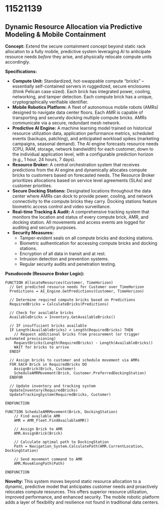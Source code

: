 # 11521139

## Dynamic Resource Allocation via Predictive Modeling & Mobile Containment

**Concept:** Extend the secure containment concept beyond static rack allocation to a fully mobile, predictive system leveraging AI to anticipate resource needs *before* they arise, and physically relocate compute units accordingly.

**Specifications:**

*   **Compute Unit:** Standardized, hot-swappable compute “bricks” – essentially self-contained servers in ruggedized, secure enclosures (think Pelican case sized). Each brick has integrated power, cooling, networking, and tamper detection. Each compute brick has a unique, cryptographically verifiable identifier.
*   **Mobile Robotics Platform:** A fleet of autonomous mobile robots (AMRs) designed to navigate data center floors. Each AMR is capable of transporting and securely docking multiple compute bricks. AMRs communicate via a secure, redundant mesh network.
*   **Predictive AI Engine:** A machine learning model trained on historical resource utilization data, application performance metrics, scheduled events (backups, patching), and anticipated workload spikes (marketing campaigns, seasonal demand).  The AI engine forecasts resource needs (CPU, RAM, storage, network bandwidth) for each customer, down to the individual application level, with a configurable prediction horizon (e.g., 1 hour, 24 hours, 7 days).
*   **Resource Broker:** A central orchestration system that receives predictions from the AI engine and dynamically allocates compute bricks to customers based on forecasted needs. The Resource Broker prioritizes allocations based on service level agreements (SLAs) and customer priorities.
*   **Secure Docking Stations:** Designated locations throughout the data center where AMRs can dock to provide power, cooling, and network connectivity to the compute bricks they carry. Docking stations feature biometric access control and video surveillance.
*   **Real-time Tracking & Audit:** A comprehensive tracking system that monitors the location and status of every compute brick, AMR, and docking station. All movements and access events are logged for auditing and security purposes.
*   **Security Measures:**
    *   Tamper-evident seals on all compute bricks and docking stations.
    *   Biometric authentication for accessing compute bricks and docking stations.
    *   Encryption of all data in transit and at rest.
    *   Intrusion detection and prevention systems.
    *   Regular security audits and penetration testing.

**Pseudocode (Resource Broker Logic):**

```
FUNCTION AllocateResources(Customer, TimeHorizon)
  // Get predicted resource needs for Customer over TimeHorizon
  Predictions = AI_Engine.GetPredictions(Customer, TimeHorizon)

  // Determine required compute bricks based on Predictions
  RequiredBricks = CalculateBricks(Predictions)

  // Check for available bricks
  AvailableBricks = Inventory.GetAvailableBricks()

  // IF insufficient bricks available
  IF Length(AvailableBricks) < Length(RequiredBricks) THEN
    // Request additional bricks from procurement (or trigger automated provisioning)
    RequestBricks(Length(RequiredBricks) - Length(AvailableBricks))
    WAIT for bricks to arrive
  ENDIF

  // Assign bricks to customer and schedule movement via AMRs
  FOR EACH Brick in RequiredBricks DO
    AssignBrick(Brick, Customer)
    ScheduleAMRMovement(Brick, Customer.PreferredDockingStation)
  ENDFOR

  // Update inventory and tracking system
  UpdateInventory(RequiredBricks)
  UpdateTrackingSystem(RequiredBricks, Customer)

ENDFUNCTION

FUNCTION ScheduleAMRMovement(Brick, DockingStation)
    // Find available AMR
    AMR = AMR_Fleet.FindAvailableAMR()

    // Assign Brick to AMR
    AMR.AssignBrick(Brick)

    // Calculate optimal path to DockingStation
    Path = Navigation_System.CalculatePath(AMR.CurrentLocation, DockingStation)

    // Send movement command to AMR
    AMR.MoveAlongPath(Path)

ENDFUNCTION
```

**Novelty:** This system moves beyond static resource allocation to a dynamic, predictive model that anticipates customer needs and proactively relocates compute resources. This offers superior resource utilization, improved performance, and enhanced security. The mobile robotic platform adds a layer of flexibility and resilience not found in traditional data centers.